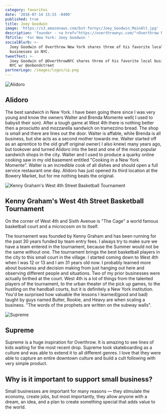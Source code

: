 ```yaml
---
category: favorites
date: '2016-07-14 15:15 -0400'
published: true
title: Joey Goodwin
image: 'https://s3.amazonaws.com/bst-fornyc/Joey_Goodwin_MainAlt.jpg'
description: 'founder - <a href="https://overthrownyc.com/">Overthrow New York</a>'
fbTitle: 'For New York: Joey Goodwin '
socialBlurb: >-
  Joey Goodwin of Overthrow New York shares three of his favorite local
  businesses in NYC.
tweetText: >-
  Joey Goodwin of @OverthrowNYC shares three of his favorite local businesses in
  NYC w/ @onbondstreet
partnerLogo: /images/logos/cp.png
---
```

![Alidoro](https://s3.amazonaws.com/bst-fornyc/Joey_Goodwin_Alidoro.jpg)
## Alidoro
The best sandwich in New York. I have been going there since I was very young and know the owners Walter and Brenda Momente well( I used to babysit their son). After a tough game at West 4th there is nothing better then a  prosciutto and mozzarella sandwich on tramezzino bread. The shop is small and there are lines out the door. Walter is affable, while Brenda is all business, but she acts as a second mother towards me. Walter started off as an aprentice to the old gruff original owner( I also knew) many years ago, but tookover and turned Alidoro into the best and one of the most popular sandwich shops in the city. Walter and I used to produce a quarky online cooking saw in my old basement entitled "Cooking in a New York Momente". Walter is an incredible cook of all dishes and should open a full service restaurant one day. Alidoro has just opened its third location at the Bowery Market, but for me nothing beats the original. 

![Kenny Graham's West 4th Street Basketball Tournament](https://s3.amazonaws.com/bst-fornyc/Joey_WestFourth.jpg)
## Kenny Graham's West 4th Street Basketball Tournament
On the corner of West 4th and Sixth Avenue is "The Cage" a world famous basketball court and a microcosm on to itself.

The tournament was founded by Kenny Graham and has been running for the past 30 years funded by team entry fees. I always try to make sure we have a team entered in the tournament, because the Summer would not be the same without one. The tournament brings the best basketball players in the city to this small court in the village. I started coming down to West 4th when I was 12 or 13 and I am 31 years old now. I probably learned more about business and decision making from just hanging out here and observing different people and situations. Two of my prior businesses were actually birthed at the court. West 4th is a lot of things from the talented players of the tournament, to the urban theater of the pick up games, to the hustling on the handball courts, but it is definitely a New York institution. You'd be surprised how valuable the lessons I learned(good and bad) taught by guys named Butter, Rookie, and Heavy are when scaling a business. "The words of the prophets are written on the subway walls". 

![Supreme](https://s3.amazonaws.com/bst-fornyc/Joey_Goodwin_Supreme.jpg)
## Supreme 
Supreme is a huge inspiration for Overthrow. It is amazing to see lines of kids waiting for the most recent drop. Supreme took skateboarding as a culture and was able to extend it to all different genres. I love that they were able to capture an entire downtown culture and build a cult following with very simple product.

## Why is it important to support small business?
Small businesses are important for many reasons — they stimulate the economy, create jobs, but most importantly, they allow anyone with a dream, an idea, and a plan to create something special that adds value to the world.

